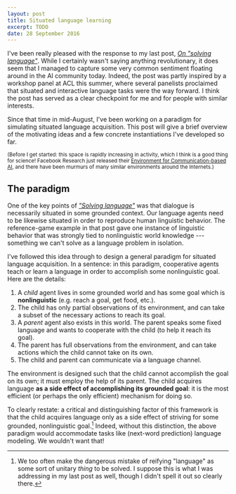 ```yaml
---
layout: post
title: Situated language learning
excerpt: TODO
date: 28 September 2016
---
```


I've been really pleased with the response to my last post, [*On "solving
language"*][1]. While I certainly wasn't saying anything revolutionary, it
does seem that I managed to capture some very common sentiment floating around
in the AI community today. Indeed, the post was partly inspired by a workshop
panel at ACL this summer, where several panelists proclaimed that situated and
interactive language tasks were the way forward. I think the post has served as
a clear checkpoint for me and for people with similar interests.

Since that time in mid-August, I've been working on a paradigm for simulating
situated language acquisition. This post will give a brief overview of the
motivating ideas and a few concrete instantiations I've developed so far.

<small>(Before I get started: this space is rapidly increasing in activity,
        which I think is a good thing for science! Facebook Research just
        released their [Environment for Communication-based AI][2], and there
        have been murmurs of many similar environments around the Internets.)
</small>

## The paradigm

One of the key points of [*"Solving language"*][1] was that dialogue is
necessarily situated in some grounded context. Our language agents need to be
likewise situated in order to reproduce human linguistic behavior. The
reference-game example in that post gave one instance of linguistic behavior
that was strongly tied to nonlinguistic world knowledge --- something we can't
solve as a language problem in isolation.

I've followed this idea through to design a general paradigm for situated
language acquisition. In a sentence: in this paradigm, cooperative agents teach
or learn a language in order to accomplish some nonlinguistic goal. Here are
the details:

1. A *child* agent lives in some grounded world and has some goal which is
   **nonlinguistic** (e.g. reach a goal, get food, etc.).
2. The child has only partial observations of its environment, and can take
   a subset of the necessary actions to reach its goal.
3. A *parent* agent also exists in this world. The parent speaks some fixed
   language and wants to cooperate with the child (to help it reach its goal).
4. The parent has full observations from the environment, and can take actions
   which the child cannot take on its own.
5. The child and parent can communicate via a language channel.

The environment is designed such that the child cannot accomplish the goal on
its own; it must employ the help of its parent. The child acquires language
**as a side effect of accomplishing its grounded goal**: it is the most
efficient (or perhaps the only efficient) mechanism for doing so.

To clearly restate: a critical and distinguishing factor of this framework is
that the child acquires language only as a side effect of striving for some
grounded, nonlinguistic goal.[^1] Indeed, without this distinction, the above
paradigm would accommodate tasks like (next-word prediction) language modeling.
We wouldn't want that!


[^1]: We too often make the dangerous mistake of reifying "language" as some sort of unitary *thing* to be solved. I suppose this is what I was addressing in my last post as well, though I didn't spell it out so clearly there.

[1]: TODO
[2]: https://github.com/facebookresearch/CommAI-env
